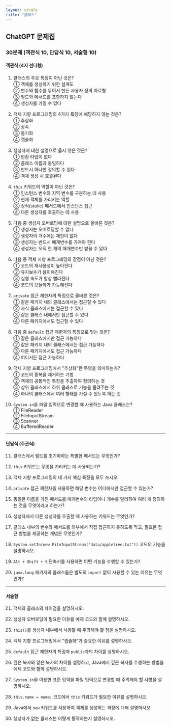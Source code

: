 ```yaml
---
layout: single
title: "클래스"
---
```


## ChatGPT 문제집

### 30문제 (객관식 10, 단답식 10, 서술형 10)

#### **객관식 (4지 선다형)**
1. 클래스의 주요 특징이 아닌 것은?  
   ① 객체를 생성하기 위한 설계도  
   ② 변수와 함수를 묶어서 만든 사용자 정의 자료형  
   ③ 필드와 메서드를 포함하지 않는다  
   ④ 생성자를 가질 수 있다

2. 객체 지향 프로그래밍의 4가지 특징에 해당하지 않는 것은?  
   ① 추상화  
   ② 상속  
   ③ 동기화  
   ④ 캡슐화

3. 생성자에 대한 설명으로 옳지 않은 것은?  
   ① 반환 타입이 없다  
   ② 클래스 이름과 동일하다  
   ③ 반드시 하나만 정의할 수 있다  
   ④ 객체 생성 시 호출된다

4. `this` 키워드의 역할이 아닌 것은?  
   ① 인스턴스 변수와 지역 변수를 구분하는 데 사용  
   ② 현재 객체를 가리키는 역할  
   ③ 정적(static) 메서드에서 인스턴스 접근  
   ④ 다른 생성자를 호출하는 데 사용

5. 다음 중 생성자 오버로딩에 대한 설명으로 올바른 것은?  
   ① 생성자는 오버로딩할 수 없다  
   ② 생성자의 개수에는 제한이 없다  
   ③ 생성자는 반드시 매개변수를 가져야 한다  
   ④ 생성자는 오직 한 개의 매개변수만 받을 수 있다

6. 다음 중 객체 지향 프로그래밍의 장점이 아닌 것은?  
   ① 코드의 재사용성이 높아진다  
   ② 유지보수가 용이해진다  
   ③ 실행 속도가 항상 빨라진다  
   ④ 코드의 모듈화가 가능해진다

7. `private` 접근 제한자의 특징으로 올바른 것은?  
   ① 같은 패키지 내의 클래스에서는 접근할 수 있다  
   ② 자식 클래스에서는 접근할 수 있다  
   ③ 같은 클래스 내에서만 접근할 수 있다  
   ④ 다른 패키지에서도 접근할 수 있다

8. 다음 중 `default` 접근 제한자의 특징으로 맞는 것은?  
   ① 같은 클래스에서만 접근 가능하다  
   ② 같은 패키지 내의 클래스에서는 접근 가능하다  
   ③ 다른 패키지에서도 접근 가능하다  
   ④ 어디서든 접근 가능하다

9. 객체 지향 프로그래밍에서 "추상화"란 무엇을 의미하는가?  
   ① 코드의 중복을 제거하는 기법  
   ② 객체의 공통적인 특징을 추출하여 정의하는 것  
   ③ 상위 클래스에서 하위 클래스로 기능을 물려주는 것  
   ④ 하나의 클래스에서 여러 형태를 가질 수 있도록 하는 것

10. `System.in`을 파일 입력으로 변경할 때 사용하는 Java 클래스는?  
    ① FileReader  
    ② FileInputStream  
    ③ Scanner  
    ④ BufferedReader

---

#### **단답식 (주관식)**
11. 클래스에서 필드를 초기화하는 특별한 메서드는 무엇인가?

12. `this` 키워드는 무엇을 가리키는 데 사용되는가?

13. 객체 지향 프로그래밍의 네 가지 핵심 특징을 모두 쓰시오.

14. `private` 접근 제한자를 사용하면 해당 변수는 어디에서만 접근할 수 있는가?

15. 동일한 이름을 가진 메서드를 매개변수의 타입이나 개수를 달리하여 여러 개 정의하는 것을 무엇이라고 하는가?

16. 생성자에서 다른 생성자를 호출할 때 사용하는 키워드는 무엇인가?

17. 클래스 내부의 변수와 메서드를 외부에서 직접 접근하지 못하도록 막고, 필요한 접근 방법을 제공하는 개념은 무엇인가?

18. `System.setIn(new FileInputStream("data/appletree.txt"))` 코드의 기능을 설명하시오.

19. `Alt + Shift + S` 단축키를 사용하면 어떤 기능을 수행할 수 있는가?

20. `java.lang` 패키지의 클래스들은 별도의 `import` 없이 사용할 수 있는 이유는 무엇인가?

---

#### **서술형**
21. 객체와 클래스의 차이점을 설명하시오.

22. 생성자 오버로딩이 필요한 이유를 예제 코드와 함께 설명하시오.

23. `this()`를 생성자 내부에서 사용할 때 주의해야 할 점을 설명하시오.

24. 객체 지향 프로그래밍에서 "캡슐화"가 중요한 이유를 설명하시오.

25. `default` 접근 제한자의 특징과 `public`과의 차이를 설명하시오.

26. 깊은 복사와 얕은 복사의 차이를 설명하고, Java에서 깊은 복사를 수행하는 방법을 예제 코드와 함께 설명하시오.

27. `System.in`을 이용한 표준 입력을 파일 입력으로 변경할 때 주의해야 할 사항을 설명하시오.

28. `this.name = name;` 코드에서 `this` 키워드가 필요한 이유를 설명하시오.

29. Java에서 `new` 키워드를 사용하여 객체를 생성하는 과정에 대해 설명하시오.

30. 생성자가 없는 클래스는 어떻게 동작하는지 설명하시오.  

